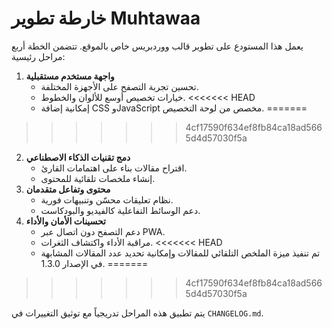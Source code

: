 # خارطة تطوير Muhtawaa

يعمل هذا المستودع على تطوير قالب ووردبريس خاص بالموقع. تتضمن الخطة أربع مراحل رئيسية:

1. **واجهة مستخدم مستقبلية**
   - تحسين تجربة التصفح على الأجهزة المختلفة.
   - خيارات تخصيص أوسع للألوان والخطوط.
<<<<<<< HEAD
   - إمكانية إضافة CSS وJavaScript مخصص من لوحة التخصيص.
=======
>>>>>>> 4cf17590f634ef8fb84ca18ad5665d4d57030f5a
2. **دمج تقنيات الذكاء الاصطناعي**
   - اقتراح مقالات بناء على اهتمامات القارئ.
   - إنشاء ملخصات تلقائية للمحتوى.
3. **محتوى وتفاعل متقدمان**
   - نظام تعليقات محسّن وتنبيهات فورية.
   - دعم الوسائط التفاعلية كالفيديو والبودكاست.
4. **تحسينات الأمان والأداء**
   - دعم التصفح دون اتصال عبر PWA.
   - مراقبة الأداء واكتشاف الثغرات.
<<<<<<< HEAD
   - تم تنفيذ ميزة الملخص التلقائي للمقالات وإمكانية تحديد عدد المقالات المشابهة في الإصدار 1.3.0.
=======
>>>>>>> 4cf17590f634ef8fb84ca18ad5665d4d57030f5a

يتم تطبيق هذه المراحل تدريجياً مع توثيق التغييرات في `CHANGELOG.md`.
